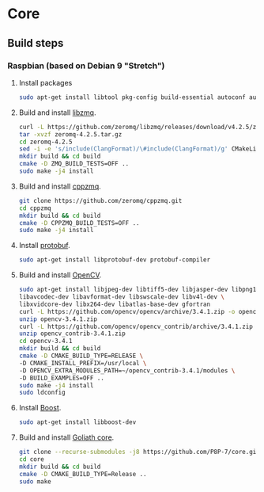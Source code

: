# Core

## Build steps

### Raspbian (based on Debian 9 "Stretch")
1. Install packages
   ```bash
   sudo apt-get install libtool pkg-config build-essential autoconf automake git cmake
   ```

2. Build and install [libzmq](https://github.com/zeromq/libzmq).
    ```bash
    curl -L https://github.com/zeromq/libzmq/releases/download/v4.2.5/zeromq-4.2.5.tar.gz -o zeromq-4.2.5.tar.gz
    tar -xvzf zeromq-4.2.5.tar.gz
    cd zeromq-4.2.5
    sed -i -e 's/include(ClangFormat)/\#include(ClangFormat)/g' CMakeLists.txt
    mkdir build && cd build
    cmake -D ZMQ_BUILD_TESTS=OFF ..
    sudo make -j4 install
    ```

3. Build and install [cppzmq](https://github.com/zeromq/cppzmq).
   ```bash
   git clone https://github.com/zeromq/cppzmq.git
   cd cppzmq
   mkdir build && cd build
   cmake -D CPPZMQ_BUILD_TESTS=OFF ..
   sudo make -j4 install
   ```

4. Install [protobuf](https://github.com/google/protobuf).
    ```bash
    sudo apt-get install libprotobuf-dev protobuf-compiler
    ```

5. Build and install [OpenCV](https://github.com/opencv/opencv).
    ```bash
    sudo apt-get install libjpeg-dev libtiff5-dev libjasper-dev libpng12-dev \
    libavcodec-dev libavformat-dev libswscale-dev libv4l-dev \
    libxvidcore-dev libx264-dev libatlas-base-dev gfortran
    curl -L https://github.com/opencv/opencv/archive/3.4.1.zip -o opencv-3.4.1.zip
    unzip opencv-3.4.1.zip
    curl -L https://github.com/opencv/opencv_contrib/archive/3.4.1.zip -o opencv_contrib-3.4.1.zip
    unzip opencv_contrib-3.4.1.zip
    cd opencv-3.4.1
    mkdir build && cd build
    cmake -D CMAKE_BUILD_TYPE=RELEASE \
    -D CMAKE_INSTALL_PREFIX=/usr/local \
    -D OPENCV_EXTRA_MODULES_PATH=~/opencv_contrib-3.4.1/modules \
    -D BUILD_EXAMPLES=OFF ..
    sudo make -j4 install
    sudo ldconfig
    ```

6. Install [Boost](https://github.com/boostorg/boost).
    ```bash
    sudo apt-get install libboost-dev
    ```

7. Build and install [Goliath core](https://github.com/P8P-7/core).
    ```bash
    git clone --recurse-submodules -j8 https://github.com/P8P-7/core.git
    cd core
    mkdir build && cd build
    cmake -D CMAKE_BUILD_TYPE=Release ..
    sudo make
    ```
